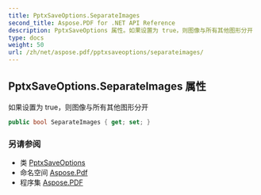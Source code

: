 ```yaml
---
title: PptxSaveOptions.SeparateImages
second_title: Aspose.PDF for .NET API Reference
description: PptxSaveOptions 属性。如果设置为 true，则图像与所有其他图形分开
type: docs
weight: 50
url: /zh/net/aspose.pdf/pptxsaveoptions/separateimages/
---
```

## PptxSaveOptions.SeparateImages 属性

如果设置为 true，则图像与所有其他图形分开

```csharp
public bool SeparateImages { get; set; }
```

### 另请参阅

* 类 [PptxSaveOptions](../)
* 命名空间 [Aspose.Pdf](../../../aspose.pdf/)
* 程序集 [Aspose.PDF](../../../)